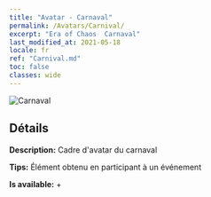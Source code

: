 ```yaml
---
title: "Avatar - Carnaval"
permalink: /Avatars/Carnival/
excerpt: "Era of Chaos  Carnaval"
last_modified_at: 2021-05-18
locale: fr
ref: "Carnival.md"
toc: false
classes: wide
---
```

 ![Carnaval](/images/a/avatarFrame_95.png)

## Détails

 **Description:** Cadre d'avatar du carnaval 

 **Tips:** Élément obtenu en participant à un événement 

 **Is available:**  + 

